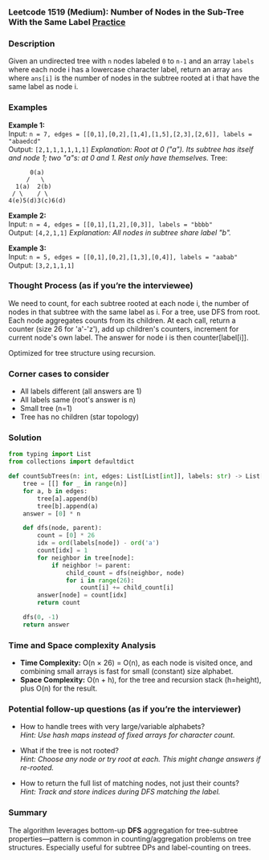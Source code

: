 ### Leetcode 1519 (Medium): Number of Nodes in the Sub-Tree With the Same Label [Practice](https://leetcode.com/problems/number-of-nodes-in-the-sub-tree-with-the-same-label)

### Description  
Given an undirected tree with `n` nodes labeled `0` to `n-1` and an array `labels` where each node i has a lowercase character label, return an array `ans` where `ans[i]` is the number of nodes in the subtree rooted at i that have the same label as node i.

### Examples  
**Example 1:**  
Input: `n = 7, edges = [[0,1],[0,2],[1,4],[1,5],[2,3],[2,6]], labels = "abaedcd"`  
Output: `[2,1,1,1,1,1,1]`
*Explanation: Root at 0 ("a"). Its subtree has itself and node 1; two "a"s: at 0 and 1. Rest only have themselves.*
Tree:
```
      0(a)
     /   \
  1(a)  2(b)
 / \    / \
4(e)5(d)3(c)6(d)
```

**Example 2:**  
Input: `n = 4, edges = [[0,1],[1,2],[0,3]], labels = "bbbb"`  
Output: `[4,2,1,1]`
*Explanation: All nodes in subtree share label "b".*

**Example 3:**  
Input: `n = 5, edges = [[0,1],[0,2],[1,3],[0,4]], labels = "aabab"`  
Output: `[3,2,1,1,1]`

### Thought Process (as if you’re the interviewee)  
We need to count, for each subtree rooted at each node i, the number of nodes in that subtree with the same label as i. For a tree, use DFS from root. Each node aggregates counts from its children. At each call, return a counter (size 26 for 'a'-'z'), add up children's counters, increment for current node's own label. The answer for node i is then counter[label[i]].

Optimized for tree structure using recursion.

### Corner cases to consider  
- All labels different (all answers are 1)
- All labels same (root's answer is n)
- Small tree (n=1)
- Tree has no children (star topology)

### Solution

```python
from typing import List
from collections import defaultdict

def countSubTrees(n: int, edges: List[List[int]], labels: str) -> List[int]:
    tree = [[] for _ in range(n)]
    for a, b in edges:
        tree[a].append(b)
        tree[b].append(a)
    answer = [0] * n

    def dfs(node, parent):
        count = [0] * 26
        idx = ord(labels[node]) - ord('a')
        count[idx] = 1
        for neighbor in tree[node]:
            if neighbor != parent:
                child_count = dfs(neighbor, node)
                for i in range(26):
                    count[i] += child_count[i]
        answer[node] = count[idx]
        return count

    dfs(0, -1)
    return answer
```

### Time and Space complexity Analysis  
- **Time Complexity:** O(n × 26) = O(n), as each node is visited once, and combining small arrays is fast for small (constant) size alphabet.
- **Space Complexity:** O(n + h), for the tree and recursion stack (h=height), plus O(n) for the result.

### Potential follow-up questions (as if you’re the interviewer)  
- How to handle trees with very large/variable alphabets?  
  *Hint: Use hash maps instead of fixed arrays for character count.*

- What if the tree is not rooted?  
  *Hint: Choose any node or try root at each. This might change answers if re-rooted.*

- How to return the full list of matching nodes, not just their counts?  
  *Hint: Track and store indices during DFS matching the label.*

### Summary
The algorithm leverages bottom-up **DFS** aggregation for tree-subtree properties—pattern is common in counting/aggregation problems on tree structures. Especially useful for subtree DPs and label-counting on trees.